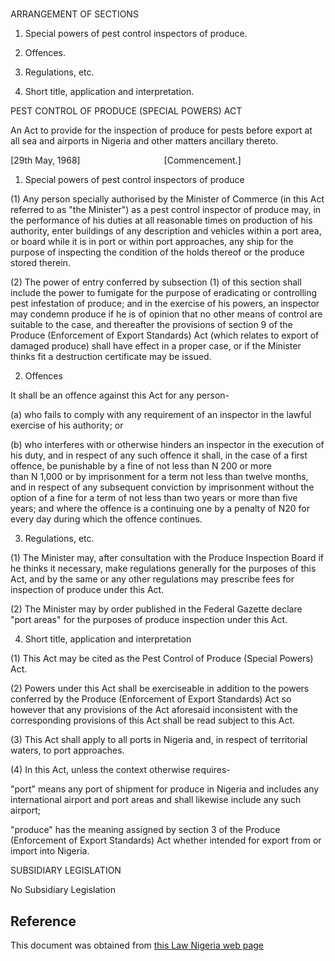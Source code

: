 # 

ARRANGEMENT OF SECTIONS

1. Special powers of pest control inspectors of produce.

2. Offences.

3. Regulations, etc.

4. Short title, application and interpretation.

PEST CONTROL OF PRODUCE (SPECIAL POWERS) ACT

An Act to provide for the inspection of produce for pests before export at all sea and airports in Nigeria and other matters ancillary thereto.

[29th May, 1968]                                  [Commencement.]

1. Special powers of pest control inspectors of produce

(1) Any person specially authorised by the Minister of Commerce (in this Act referred to as "the Minister") as a pest control inspector of produce may, in the performance of his duties at all reasonable times on production of his authority, enter buildings of any description and vehicles within a port area, or board while it is in port or within port approaches, any ship for the purpose of inspecting the condition of the holds thereof or the produce stored therein.

(2) The power of entry conferred by subsection (1) of this section shall include the power to fumigate for the purpose of eradicating or controlling pest infestation of produce; and in the exercise of his powers, an inspector may condemn produce if he is of opinion that no other means of control are suitable to the case, and thereafter the provisions of section 9 of the Produce (Enforcement of Export Standards) Act (which relates to export of damaged produce) shall have effect in a proper case, or if the Minister thinks fit a destruction certificate may be issued.

2. Offences

It shall be an offence against this Act for any person-

(a) who fails to comply with any requirement of an inspector in the lawful exercise of his authority; or

(b) who interferes with or otherwise hinders an inspector in the execution of his duty, and in respect of any such offence it shall, in the case of a first offence, be punishable by a fine of not less than N 200 or more than N 1,000 or by imprisonment for a term not less than twelve months, and in respect of any subsequent conviction by imprisonment without the option of a fine for a term of not less than two years or more than five years; and where the offence is a continuing one by a penalty of N20 for every day during which the offence continues.

3. Regulations, etc.

(1) The Minister may, after consultation with the Produce Inspection Board if he thinks it necessary, make regulations generally for the purposes of this Act, and by the same or any other regulations may prescribe fees for inspection of produce under this Act.

(2) The Minister may by order published in the Federal Gazette declare "port areas" for the purposes of produce inspection under this Act.

4. Short title, application and interpretation

(1) This Act may be cited as the Pest Control of Produce (Special Powers) Act.

(2) Powers under this Act shall be exerciseable in addition to the powers conferred by the Produce (Enforcement of Export Standards) Act so however that any provisions of the Act aforesaid inconsistent with the corresponding provisions of this Act shall be read subject to this Act.

(3) This Act shall apply to all ports in Nigeria and, in respect of territorial waters, to port approaches.

(4) In this Act, unless the context otherwise requires-

"port" means any port of shipment for produce in Nigeria and includes any international airport and port areas and shall likewise include any such airport;

"produce" has the meaning assigned by section 3 of the Produce (Enforcement of Export Standards) Act whether intended for export from or import into Nigeria.

SUBSIDIARY LEGISLATION

No Subsidiary Legislation

## Reference

This document was obtained from [this Law Nigeria web page](http://www.lawnigeria.com/LFN/P/Pest-Control-of-Produce%28Special-Powers%29Act.php)
